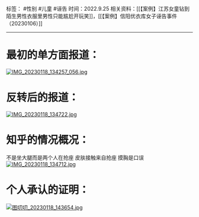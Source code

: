 标签： #性别 #儿童 #诬告 
时间：2022.9.25
相关资料：[[【案例】江苏女童钻到陌生男性衣服里男性只能尴尬开玩笑]]，[[【案例】信阳优衣库女子诬告事件（20230106）]]
***
# 最初的单方面报道：
[![IMG_20230118_134257_056.jpg](https://raw.githubusercontent.com/bluntvoice/mypic/main/IMG_20230118_134257_056.jpg)](https://raw.githubusercontent.com/bluntvoice/mypic/main/IMG_20230118_134257_056.jpg)
# 反转后的报道：
[![IMG_20230118_134722.jpg](https://raw.githubusercontent.com/bluntvoice/mypic/main/IMG_20230118_134722.jpg)](https://raw.githubusercontent.com/bluntvoice/mypic/main/IMG_20230118_134722.jpg)
# 知乎的情况概况：
不是坐大腿而是两个人在抢座
皮肤接触来自抢座
摸胸是口误
[![IMG_20230118_134712.jpg](https://raw.githubusercontent.com/bluntvoice/mypic/main/IMG_20230118_134712.jpg)](https://raw.githubusercontent.com/bluntvoice/mypic/main/IMG_20230118_134712.jpg)
# 个人承认的证明：
[![图叨叨_20230118_143654.jpg](https://raw.githubusercontent.com/bluntvoice/mypic/main/%E5%9B%BE%E5%8F%A8%E5%8F%A8_20230118_143654.jpg)](https://raw.githubusercontent.com/bluntvoice/mypic/main/%E5%9B%BE%E5%8F%A8%E5%8F%A8_20230118_143654.jpg)